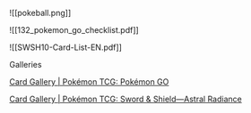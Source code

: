 ![[pokeball.png]]

![[132_pokemon_go_checklist.pdf]]

![[SWSH10-Card-List-EN.pdf]]

Galleries

[Card Gallery | Pokémon TCG: Pokémon GO](https://tcg.pokemon.com/en-us/galleries/tcg-go/)

[Card Gallery | Pokémon TCG: Sword & Shield—Astral Radiance](https://tcg.pokemon.com/en-us/galleries/astral-radiance/)